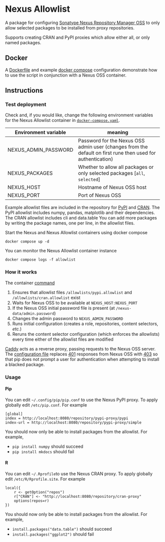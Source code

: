 # Nexus Allowlist

A package for configuring [Sonatype Nexus Repository Manager OSS](https://github.com/sonatype/nexus-public) to only allow selected packages to be installed from proxy repositories.

Supports creating CRAN and PyPI proxies which allow either all, or only named packages.

## Docker

A [Dockerfile](Dockerfile) and example [docker compose](docker-compose.yaml) configuration demonstrate how to use the script in conjunction with a Nexus OSS container.

## Instructions

### Test deployment

Check and, if you would like, change the following environment variables for the Nexus Allowlist container in [`docker-compose.yaml`](./docker-compose.yaml).

| Environment variable | meaning                                                                                                     |
|----------------------|-------------------------------------------------------------------------------------------------------------|
| NEXUS_ADMIN_PASSWORD | Password for the Nexus OSS admin user (changes from the default on first rune then used for authentication) |
| NEXUS_PACKAGES       | Whether to allow all packages or only selected packages [`all`, `selected`]                                 |
| NEXUS_HOST           | Hostname of Nexus OSS host                                                                                  |
| NEXUS_PORT           | Port of Nexus OSS                                                                                           |

Example allowlist files are included in the repository for [PyPI](allowlists/pypi.allowlist) and [CRAN](allowlists/cran.allowlist).
The PyPI allowlist includes numpy, pandas, matplotlib and their dependencies.
The CRAN allowlist includes cli and data.table
You can add more packages by writing the package names, one per line, in the allowlist files.

Start the Nexus and Nexus Allowlist containers using docker compose

```
docker compose up -d
```

You can monitor the Nexus Allowlist container instance

```
docker compose logs -f allowlist
```

### How it works

The container [command](entrypoint.sh)

1. Ensures that allowlist files `/allowlists/pypi.allowlist` and `/allowlists/cran.allowlist` exist
1. Waits for Nexus OSS to be available at `NEXUS_HOST:NEXUS_PORT`
1. If the Nexus OSS initial password file is present (at `/nexus-data/admin.password`)
  1. Changes the admin password to `NEXUS_ADMIN_PASSWORD`
  1. Runs initial configuration (creates a role, repositories, content selectors, _etc._)
1. Reruns the content selector configuration (which enforces the allowlists) every time either of the allowlist files are modified

[Caddy](https://caddyserver.com/) acts as a reverse proxy, passing requests to the Nexus OSS server.
The [configuration file](Caddyfile) replaces [401](https://developer.mozilla.org/en-US/docs/Web/HTTP/Status/401) responses from Nexus OSS with [403](https://developer.mozilla.org/en-US/docs/Web/HTTP/Status/403) so that pip does not prompt a user for authentication when attempting to install a blacked package.

### Usage

#### Pip

You can edit `~/.config/pip/pip.conf` to use the Nexus PyPI proxy.
To apply globally edit `/etc/pip.conf`.
For example

```
[global]
index = http://localhost:8080/repository/pypi-proxy/pypi
index-url = http://localhost:8080/repository/pypi-proxy/simple
```

You should now only be able to install packages from the allowlist.
For example,

- `pip install numpy` should succeed
- `pip install mkdocs` should fail

#### R

You can edit `~/.Rprofile`to use the Nexus CRAN proxy.
To apply globally edit `/etc/R/Rprofile.site`.
For example

```
local({
    r <- getOption("repos")
    r["CRAN"] <- "http://localhost:8080/repository/cran-proxy"
    options(repos=r)
})
```
You should now only be able to install packages from the allowlist.
For example,

- `install.packages("data.table")` should succeed
- `install.packages("ggplot2")` should fail
